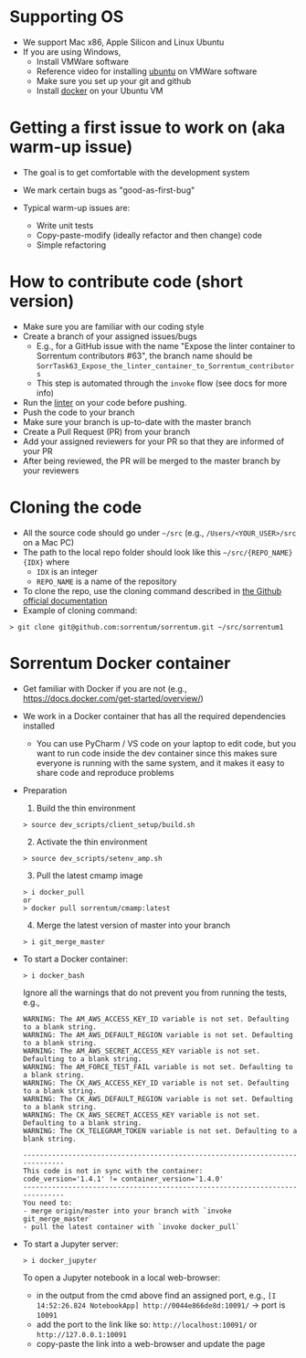 # Supporting OS
- We support Mac x86, Apple Silicon and Linux Ubuntu
- If you are using Windows,
  - Install VMWare software
  - Reference video for installing [ubuntu](https://www.youtube.com/watch?v=NhlhJFKmzpk&ab_channel=ProgrammingKnowledge) on VMWare software
  - Make sure you set up your git and github
  - Install [docker](https://docs.docker.com/engine/install/ubuntu/#install-using-the-repository) on your Ubuntu VM

# Getting a first issue to work on (aka warm-up issue)

- The goal is to get comfortable with the development system

- We mark certain bugs as "good-as-first-bug"

- Typical warm-up issues are:
  - Write unit tests
  - Copy-paste-modify (ideally refactor and then change) code
  - Simple refactoring

# How to contribute code (short version)

- Make sure you are familiar with our coding style
- Create a branch of your assigned issues/bugs
  - E.g., for a GitHub issue with the name "Expose the linter container to
    Sorrentum contributors #63", the branch name should be
    `SorrTask63_Expose_the_linter_container_to_Sorrentum_contributors`
  - This step is automated through the `invoke` flow (see docs for more info)
- Run the [linter](https://github.com/sorrentum/sorrentum/blob/master/docs/First_review_process.md#run-linter) on your code before pushing.
- Push the code to your branch
- Make sure your branch is up-to-date with the master branch
- Create a Pull Request (PR) from your branch
- Add your assigned reviewers for your PR so that they are informed of your PR
- After being reviewed, the PR will be merged to the master branch by your
  reviewers

# Cloning the code

- All the source code should go under `~/src` (e.g., `/Users/<YOUR_USER>/src` on a Mac PC)
- The path to the local repo folder should look like this `~/src/{REPO_NAME}{IDX}` where
  - `IDX` is an integer
  - `REPO_NAME` is a name of the repository
- To clone the repo, use the cloning command described in [the Github official documentation](https://docs.github.com/en/github/creating-cloning-and-archiving-repositories/cloning-a-repository-from-github/cloning-a-repository)
- Example of cloning command:
```
> git clone git@github.com:sorrentum/sorrentum.git ~/src/sorrentum1
```
  

# Sorrentum Docker container

- Get familiar with Docker if you are not (e.g.,
  https://docs.docker.com/get-started/overview/)

- We work in a Docker container that has all the required dependencies installed

  - You can use PyCharm / VS code on your laptop to edit code, but you want to
    run code inside the dev container since this makes sure everyone is running
    with the same system, and it makes it easy to share code and reproduce
    problems

- Preparation

  1. Build the thin environment

  ```
  > source dev_scripts/client_setup/build.sh
  ```

  2. Activate the thin environment

  ```
  > source dev_scripts/setenv_amp.sh
  ```

  3. Pull the latest cmamp image

  ```
  > i docker_pull
  or
  > docker pull sorrentum/cmamp:latest
  ```

  4. Merge the latest version of master into your branch

  ```
  > i git_merge_master
  ```

- To start a Docker container:

  ```
  > i docker_bash
  ```

  Ignore all the warnings that do not prevent you from running the tests, e.g.,
  ```
  WARNING: The AM_AWS_ACCESS_KEY_ID variable is not set. Defaulting to a blank string.
  WARNING: The AM_AWS_DEFAULT_REGION variable is not set. Defaulting to a blank string.
  WARNING: The AM_AWS_SECRET_ACCESS_KEY variable is not set. Defaulting to a blank string.
  WARNING: The AM_FORCE_TEST_FAIL variable is not set. Defaulting to a blank string.
  WARNING: The CK_AWS_ACCESS_KEY_ID variable is not set. Defaulting to a blank string.
  WARNING: The CK_AWS_DEFAULT_REGION variable is not set. Defaulting to a blank string.
  WARNING: The CK_AWS_SECRET_ACCESS_KEY variable is not set. Defaulting to a blank string.
  WARNING: The CK_TELEGRAM_TOKEN variable is not set. Defaulting to a blank string.
  ```

  ```
  -----------------------------------------------------------------------------
  This code is not in sync with the container:
  code_version='1.4.1' != container_version='1.4.0'
  -----------------------------------------------------------------------------
  You need to:
  - merge origin/master into your branch with `invoke git_merge_master`
  - pull the latest container with `invoke docker_pull`
  ```

- To start a Jupyter server:

  ```
  > i docker_jupyter
  ```

  To open a Jupyter notebook in a local web-browser:
  - in the output from the cmd above find an assigned port, e.g., `[I 14:52:26.824 NotebookApp] http://0044e866de8d:10091/` -> port is `10091`
  - add the port to the link like so: `http://localhost:10091/` or `http://127.0.0.1:10091`
  - copy-paste the link into a web-browser and update the page
